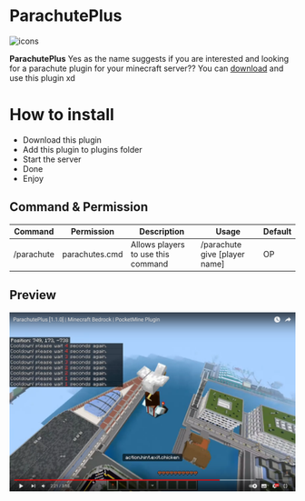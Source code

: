# ParachutePlus

![icons](https://cdn-icons-png.flaticon.com/128/3163/3163735.png)

**ParachutePlus** Yes as the name suggests if you are interested and looking for a parachute plugin for your minecraft server?? You can [download](https://poggit.pmmp.io/ci/pixelwhiz/ParachutePlus/~) and use this plugin xd

# How to install

 - Download this plugin
 - Add this plugin to plugins folder
 - Start the server
 - Done
 - Enjoy

## Command & Permission
| Command       | Permission       | Description                          | Usage                           | Default |
|---------------|------------------|--------------------------------------|---------------------------------|---------|
| /parachute    | parachutes.cmd   | Allows players to use this command   | /parachute give [player name]   | OP      |

## Preview

[![Preview](https://github.com/pixelwhiz/ParachutePlus/blob/master/screenshot.png?raw=true)](https://youtu.be/eagcrjbnp4w?si=XjddWtvSIhIkjKo2 "Preview")

